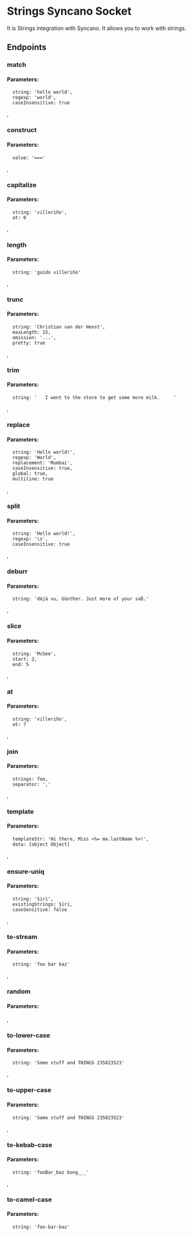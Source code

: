 # Strings Syncano Socket

It is Strings integration with Syncano. It allows you to work with strings.

## Endpoints

### match

#### Parameters:

      string: 'hello world',
      regexp: 'world',
      caseInsensitive: true

,
### construct

#### Parameters:

      value: '==='

,
### capitalize

#### Parameters:

      string: 'villeriño',
      at: 0

,
### length

#### Parameters:

      string: 'guido villeriño'

,
### trunc

#### Parameters:

      string: 'Christian van der Henst',
      maxLength: 15,
      omission: '...',
      pretty: true

,
### trim

#### Parameters:

      string: '   I went to the store to get some more milk.     '

,
### replace

#### Parameters:

      string: 'Hello world!',
      regexp: 'World',
      replacement: 'Mumbai',
      caseInsensitive: true,
      global: true,
      multiline: true

,
### split

#### Parameters:

      string: 'Hello world!',
      regexp: '\s',
      caseInsensitive: true

,
### deburr

#### Parameters:

      string: 'déjà vu, Günther. Just more of your saß.'

,
### slice

#### Parameters:

      string: 'McGee',
      start: 2,
      end: 5

,
### at

#### Parameters:

      string: 'villeriño',
      at: 7

,
### join

#### Parameters:

      strings: foo,
      separator: ','

,
### template

#### Parameters:

      templateStr: 'Hi there, Miss <%= me.lastName %>!',
      data: [object Object]

,
### ensure-uniq

#### Parameters:

      string: 'Siri',
      existingStrings: Siri,
      caseSensitive: false

,
### to-stream

#### Parameters:

      string: 'foo bar baz'

,
### random

#### Parameters:


,
### to-lower-case

#### Parameters:

      string: 'Some stuff and THINGS 235823523'

,
### to-upper-case

#### Parameters:

      string: 'Some stuff and THINGS 235823523'

,
### to-kebab-case

#### Parameters:

      string: 'fooBar_baz bong___'

,
### to-camel-case

#### Parameters:

      string: 'foo-bar-baz'

